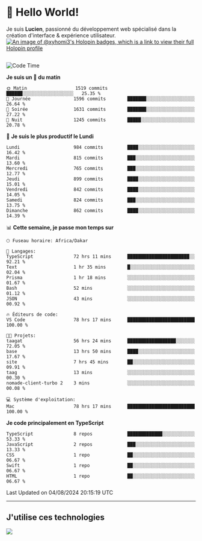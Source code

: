 # 👋 Hello World!

Je suis **Lucien**, passionné du développement web spécialisé dans la création d'interface & expérience utilisateur.
[![An image of @xyhomi3's Holopin badges, which is a link to view their full Holopin profile](https://holopin.me/xyhomi3)](https://holopin.io/@xyhomi3)

##

<!--START_SECTION:waka-->
![Code Time](http://img.shields.io/badge/Code%20Time-1%2C697%20hrs%2051%20mins-blue)

**Je suis un 🐤 du matin** 

```text
🌞 Matin                  1519 commits        ██████░░░░░░░░░░░░░░░░░░░   25.35 % 
🌆 Journée                1596 commits        ███████░░░░░░░░░░░░░░░░░░   26.64 % 
🌃 Soirée                 1631 commits        ███████░░░░░░░░░░░░░░░░░░   27.22 % 
🌙 Nuit                   1245 commits        █████░░░░░░░░░░░░░░░░░░░░   20.78 % 
```
📅 **Je suis le plus productif le Lundi** 

```text
Lundi                    984 commits         ████░░░░░░░░░░░░░░░░░░░░░   16.42 % 
Mardi                    815 commits         ███░░░░░░░░░░░░░░░░░░░░░░   13.60 % 
Mercredi                 765 commits         ███░░░░░░░░░░░░░░░░░░░░░░   12.77 % 
Jeudi                    899 commits         ████░░░░░░░░░░░░░░░░░░░░░   15.01 % 
Vendredi                 842 commits         ████░░░░░░░░░░░░░░░░░░░░░   14.05 % 
Samedi                   824 commits         ███░░░░░░░░░░░░░░░░░░░░░░   13.75 % 
Dimanche                 862 commits         ████░░░░░░░░░░░░░░░░░░░░░   14.39 % 
```


📊 **Cette semaine, je passe mon temps sur** 

```text
🕑︎ Fuseau horaire: Africa/Dakar

💬 Langages: 
TypeScript               72 hrs 11 mins      ███████████████████████░░   92.21 % 
Text                     1 hr 35 mins        █░░░░░░░░░░░░░░░░░░░░░░░░   02.04 % 
Prisma                   1 hr 18 mins        ░░░░░░░░░░░░░░░░░░░░░░░░░   01.67 % 
Bash                     52 mins             ░░░░░░░░░░░░░░░░░░░░░░░░░   01.12 % 
JSON                     43 mins             ░░░░░░░░░░░░░░░░░░░░░░░░░   00.92 % 

🔥 Éditeurs de code: 
VS Code                  78 hrs 17 mins      █████████████████████████   100.00 % 

🐱‍💻 Projets: 
taagat                   56 hrs 24 mins      ██████████████████░░░░░░░   72.05 % 
base                     13 hrs 50 mins      ████░░░░░░░░░░░░░░░░░░░░░   17.67 % 
site                     7 hrs 45 mins       ██░░░░░░░░░░░░░░░░░░░░░░░   09.91 % 
taag                     13 mins             ░░░░░░░░░░░░░░░░░░░░░░░░░   00.30 % 
nomade-client-turbo 2    3 mins              ░░░░░░░░░░░░░░░░░░░░░░░░░   00.08 % 

💻 Système d'exploitation: 
Mac                      78 hrs 17 mins      █████████████████████████   100.00 % 
```

**Je code principalement en TypeScript** 

```text
TypeScript               8 repos             █████████████░░░░░░░░░░░░   53.33 % 
JavaScript               2 repos             ███░░░░░░░░░░░░░░░░░░░░░░   13.33 % 
CSS                      1 repo              ██░░░░░░░░░░░░░░░░░░░░░░░   06.67 % 
Swift                    1 repo              ██░░░░░░░░░░░░░░░░░░░░░░░   06.67 % 
HTML                     1 repo              ██░░░░░░░░░░░░░░░░░░░░░░░   06.67 % 
```




 Last Updated on 04/08/2024 20:15:19 UTC
<!--END_SECTION:waka-->
---

## J'utilise ces technologies

<p align="left">
  <a href="https://skillicons.dev">
    <img src="https://skillicons.dev/icons?i=ts,js,md,scss,tailwind,react,docker,express,astro,vite,nextjs,vercel,figma,ableton" />
  </a>
</p>

